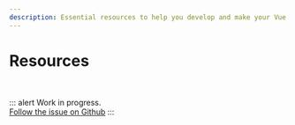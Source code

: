 ```yaml
---
description: Essential resources to help you develop and make your Vue app much more accessible. Accessibility tips, posts, vídeos, packages, online tools, and more.
---
```


# Resources

<br>

::: alert Work in progress.  
[Follow the issue on Github](https://github.com/vue-a11y/vue-a11y.com/issues/4)
:::